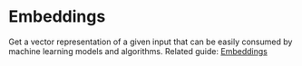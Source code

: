 # Embeddings

Get a vector representation of a given input that can be easily consumed by machine learning models and algorithms.
Related guide: [Embeddings](/docs/guides/embeddings)
